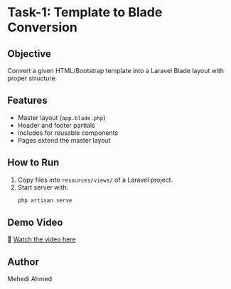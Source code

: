 # Task-1: Template to Blade Conversion

## Objective
Convert a given HTML/Bootstrap template into a Laravel Blade layout with proper structure.

## Features
- Master layout (`app.blade.php`)
- Header and footer partials
- Includes for reusable components
- Pages extend the master layout

## How to Run
1. Copy files into `resources/views/` of a Laravel project.
2. Start server with:
   ```bash
   php artisan serve
## Demo Video
🎥 [Watch the video here](https://drive.google.com/file/d/1jNJEFzVcU7m2GjyNls9Bxz25W9n7nUhV/view?usp=drive_link)
## Author ##
Mehedi Ahmed

